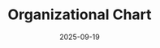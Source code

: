 ---
title: Organizational Chart
date: 2025-09-19
description: "RoboRescue UMA team organizational structure: hierarchy, roles and responsibilities for coordination, mentoring and technical development."

type: landing

sections:
  - block: markdown
    content:
      title: 📊 RoboRescue UMA Organizational Structure
      subtitle: Rescue robotics team organizational chart
      text: |
        <div class="text-center mb-4">
          <p class="lead">Hierarchical organization of the student team dedicated to rescue robotic-technological development</p>
        </div>

  - block: markdown
    content:
      title: ""
      text: |
        <div class="container">
          <div class="row justify-content-center">
            <div class="col-lg-10">
              <!-- General Coordination -->
              <div class="text-center mb-5">
                <div class="card border-primary shadow-lg">
                  <div class="card-header bg-primary text-white">
                    <h3 class="mb-0">🎯 <strong>GENERAL COORDINATION</strong></h3>
                  </div>
                  <div class="card-body bg-light">
                    <h5 class="text-primary">Project direction and strategic oversight</h5>
                    <p class="mb-0"><em>Main coordinators of the team</em></p>
                  </div>
                </div>
              </div>

              <!-- Management Level -->
              <div class="row mb-4">
                <div class="col-md-6">
                  <div class="card border-warning shadow">
                    <div class="card-header bg-warning text-dark">
                      <h4 class="mb-0">👥 <strong>TEAM LEADS</strong></h4>
                    </div>
                    <div class="card-body">
                      <h6 class="text-warning">Operational leadership</h6>
                      <ul class="list-unstyled mb-0">
                        <li>• Project management</li>
                        <li>• Technical coordination</li>
                        <li>• Strategic planning</li>
                      </ul>
                    </div>
                  </div>
                </div>
                <div class="col-md-6">
                  <div class="card border-info shadow">
                    <div class="card-header bg-info text-white">
                      <h4 class="mb-0">🧠 <strong>MENTORS</strong></h4>
                    </div>
                    <div class="card-body">
                      <h6 class="text-info">Guidance and training</h6>
                      <ul class="list-unstyled mb-0">
                        <li>• Technical mentoring</li>
                        <li>• Knowledge transfer</li>
                        <li>• Specialized support</li>
                      </ul>
                    </div>
                  </div>
                </div>
              </div>

              <!-- Technical Level -->
              <div class="row mb-4">
                <div class="col-md-4">
                  <div class="card border-success shadow">
                    <div class="card-header bg-success text-white">
                      <h5 class="mb-0">⚙️ <strong>HARDWARE</strong></h5>
                    </div>
                    <div class="card-body">
                      <h6 class="text-success">Physical development</h6>
                      <ul class="list-unstyled mb-0 small">
                        <li>• Mechanical design</li>
                        <li>• Embedded electronics</li>
                        <li>• Sensors and actuators</li>
                        <li>• System integration</li>
                      </ul>
                    </div>
                  </div>
                </div>
                <div class="col-md-4">
                  <div class="card border-secondary shadow">
                    <div class="card-header bg-secondary text-white">
                      <h5 class="mb-0">💻 <strong>SOFTWARE</strong></h5>
                    </div>
                    <div class="card-body">
                      <h6 class="text-secondary">Logical development</h6>
                      <ul class="list-unstyled mb-0 small">
                        <li>• Control algorithms</li>
                        <li>• Artificial intelligence</li>
                        <li>• User interfaces</li>
                        <li>• Embedded systems</li>
                      </ul>
                    </div>
                  </div>
                </div>
                <div class="col-md-4">
                  <div class="card border-danger shadow">
                    <div class="card-header bg-danger text-white">
                      <h5 class="mb-0">📢 <strong>MARKETING</strong></h5>
                    </div>
                    <div class="card-body">
                      <h6 class="text-danger">Communication</h6>
                      <ul class="list-unstyled mb-0 small">
                        <li>• Public relations</li>
                        <li>• Social media</li>
                        <li>• Documentation</li>
                        <li>• Events and outreach</li>
                      </ul>
                    </div>
                  </div>
                </div>
              </div>

              <!-- Support Level -->
              <div class="row mb-4">
                <div class="col-md-6">
                  <div class="card border-dark shadow">
                    <div class="card-header bg-dark text-white">
                      <h5 class="mb-0">🏛️ <strong>DEPARTMENT HEADS</strong></h5>
                    </div>
                    <div class="card-body">
                      <h6 class="text-dark">Academic supervision</h6>
                      <ul class="list-unstyled mb-0 small">
                        <li>• Academic guidance</li>
                        <li>• Institutional connection</li>
                        <li>• Departmental resources</li>
                      </ul>
                    </div>
                  </div>
                </div>
                <div class="col-md-6">
                  <div class="card border-purple shadow" style="border-color: #6f42c1!important;">
                    <div class="card-header text-white" style="background-color: #6f42c1;">
                      <h5 class="mb-0">👨‍🏫 <strong>COLLABORATING PROFESSORS</strong></h5>
                    </div>
                    <div class="card-body">
                      <h6 style="color: #6f42c1;">Specialized advisory</h6>
                      <ul class="list-unstyled mb-0 small">
                        <li>• Technical supervision</li>
                        <li>• Scientific validation</li>
                        <li>• University resources</li>
                      </ul>
                    </div>
                  </div>
                </div>
              </div>

              <!-- Alumni -->
              <div class="text-center mb-4">
                <div class="card border-muted shadow">
                  <div class="card-header bg-light text-muted">
                    <h5 class="mb-0">🎓 <strong>ALUMNI</strong></h5>
                  </div>
                  <div class="card-body">
                    <h6 class="text-muted">Experience network</h6>
                    <p class="mb-0 small"><em>Graduates who maintain ties with the project and contribute their professional experience</em></p>
                  </div>
                </div>
              </div>
            </div>
          </div>
        </div>

        <!-- Communication flow -->
        <div class="container mt-5">
          <div class="row">
            <div class="col-12">
              <div class="card border-0 bg-light">
                <div class="card-body text-center">
                  <h4 class="text-primary mb-3">🔄 Communication Flow</h4>
                  <div class="row">
                    <div class="col-md-3">
                      <div class="border rounded p-3 h-100">
                        <h6 class="text-primary">📋 Planning</h6>
                        <small>Coordinators → Team Leads</small>
                      </div>
                    </div>
                    <div class="col-md-3">
                      <div class="border rounded p-3 h-100">
                        <h6 class="text-warning">🎯 Execution</h6>
                        <small>Leads → Technical Teams</small>
                      </div>
                    </div>
                    <div class="col-md-3">
                      <div class="border rounded p-3 h-100">
                        <h6 class="text-info">🧠 Mentoring</h6>
                        <small>Mentors → All levels</small>
                      </div>
                    </div>
                    <div class="col-md-3">
                      <div class="border rounded p-3 h-100">
                        <h6 class="text-success">📊 Monitoring</h6>
                        <small>Teams → Coordination</small>
                      </div>
                    </div>
                  </div>
                </div>
              </div>
            </div>
          </div>
        </div>

        <!-- Additional information -->
        <div class="container mt-5">
          <div class="row">
            <div class="col-12">
              <div class="alert alert-info">
                <h5 class="alert-heading">ℹ️ Organizational Chart Information</h5>
                <p class="mb-2"><strong>Last updated:</strong> September 2025</p>
                <p class="mb-2"><strong>Structure:</strong> Based on technical competencies and organizational responsibilities</p>
                <p class="mb-0"><strong>Flexibility:</strong> Members can participate in multiple areas according to project needs</p>
              </div>
            </div>
          </div>
        </div>

  - block: people
    content:
      title: 👥 Members by Area
      subtitle: Meet who is part of each organizational level
      user_groups:
        - Coordinators
        - Team Leads
        - Mentors
        - Department Heads
        - Hardware
        - Software
        - Marketing
        - Collaborating Professors
        - Alumni
      sort_by: Params.last_name
      sort_ascending: true
    design:
      show_interests: false
      show_role: true
      show_social: true
      show_photo: true
---